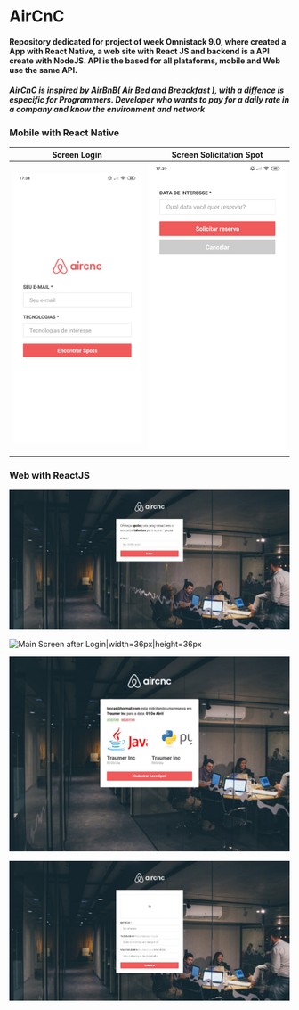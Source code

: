# AirCnC
#### Repository dedicated for project of week Omnistack 9.0, where created a App with React Native, a web site with React JS and backend is a API create with NodeJS. API is the based for all plataforms, mobile and Web use the same API.

##### AirCnC is inspired by AirBnB( Air Bed and Breackfast ), with a diffence is especific for Programmers. Developer who wants to pay for a daily rate in a company and know the environment and network


### Mobile with React Native

Screen Login               |  Screen Solicitation Spot
:-------------------------:|:-------------------------:
![Screen Login Mobile](https://github.com/LuccasTraumer/AirCnC/blob/master/Images_Mobile/Mobile_Screen_Login.png) | ![Screen Solicitation](https://github.com/LuccasTraumer/AirCnC/blob/master/Images_Mobile/Mobile_Screen_Solicitation.png)

 

### Web with ReactJS 



![Screen Login|width=36px|height=36px](https://github.com/LuccasTraumer/AirCnC/blob/master/Images_Web/Web_Screen_Login.jpg)


![Main Screen after Login|width=36px|height=36px](https://github.com/LuccasTraumer/AirCnC/blob/master/Images_Web/Sem%20t%C3%ADtulo.png)


![Solicitation|width=36px|height=36px](https://github.com/LuccasTraumer/AirCnC/blob/master/Images_Web/Solicitacao.png)

![Create a Spot in Web|width=36px|height=36px](https://github.com/LuccasTraumer/AirCnC/blob/master/Images_Web/Web_Create_Spot.jpg)


